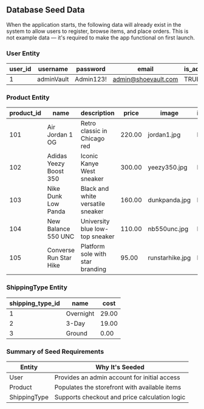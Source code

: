 ## Database Seed Data

When the application starts, the following data will already exist in the system to allow users to register, browse items, and place orders. This is not example data — it's required to make the app functional on first launch.

### User Entity

| user_id | username      | password       | email                  | is_admin |
|---------|---------------|----------------|-------------------------|----------|
| 1       | adminVault    | Admin123!      | admin@shoevault.com     | TRUE     |

### Product Entity

| product_id | name                   | description                            | price   | image             | is_sold |
|------------|------------------------|----------------------------------------|---------|-------------------|---------|
| 101        | Air Jordan 1 OG        | Retro classic in Chicago red           | 220.00  | jordan1.jpg       | FALSE   |
| 102        | Adidas Yeezy Boost 350 | Iconic Kanye West sneaker              | 300.00  | yeezy350.jpg      | FALSE   |
| 103        | Nike Dunk Low Panda    | Black and white versatile sneaker      | 160.00  | dunkpanda.jpg     | FALSE   |
| 104        | New Balance 550 UNC    | University blue low-top sneaker        | 110.00  | nb550unc.jpg      | FALSE   |
| 105        | Converse Run Star Hike | Platform sole with star branding       | 95.00   | runstarhike.jpg   | FALSE   |

### ShippingType Entity

| shipping_type_id | name       | cost  |
|------------------|------------|-------|
| 1                | Overnight  | 29.00 |
| 2                | 3-Day      | 19.00 |
| 3                | Ground     | 0.00  |

### Summary of Seed Requirements

| Entity         | Why It's Seeded                                 |
|----------------|--------------------------------------------------|
| User           | Provides an admin account for initial access     |
| Product        | Populates the storefront with available items    |
| ShippingType   | Supports checkout and price calculation logic    |

